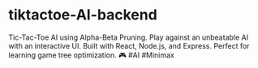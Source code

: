 # tiktactoe-AI-backend
Tic-Tac-Toe AI using Alpha-Beta Pruning. Play against an unbeatable AI with an interactive UI. Built with React, Node.js, and Express. Perfect for learning game tree optimization. 🎮 #AI #Minimax
